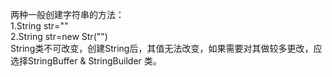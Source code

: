 两种一般创建字符串的方法：  
1.String str=""  
2.String str=new Str("")  
String类不可改变，创建String后，其值无法改变，如果需要对其做较多更改，应选择StringBuffer & StringBuilder 类。